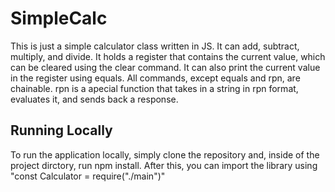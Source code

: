 # SimpleCalc

This is just a simple calculator class written in JS. It can add, subtract, multiply, and divide. It holds a register that contains the current value, which can be cleared using the clear command. It can also print the current value in the register using equals. All commands, except equals and rpn, are chainable. rpn is a apecial function that takes in a string in rpn format, evaluates it, and sends back a response.

## Running Locally

To run the application locally, simply clone the repository and, inside of the project dirctory, run npm install. After this, you can import the library using
"const Calculator = require("./main")"
